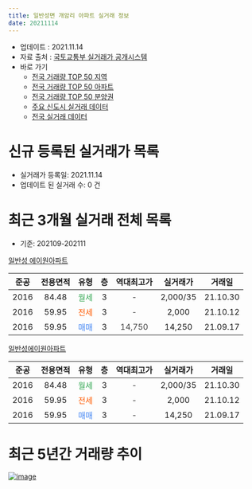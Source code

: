 ```yaml
---
title: 일반성면 개암리 아파트 실거래 정보
date: 20211114
---
```


* 업데이트 : 2021.11.14
* 자료 출처 : [국토교통부 실거래가 공개시스템](http://rt.molit.go.kr)
* 바로 가기
    * [전국 거래량 TOP 50 지역](https://apt-info.github.io/apt-trade-info/tr)
    * [전국 거래량 TOP 50 아파트](https://apt-info.github.io/apt-trade-info/ta)
    * [전국 거래량 TOP 50 분양권](https://apt-info.github.io/apt-trade-info/tb)
    * [주요 신도시 실거래 데이터](https://apt-info.github.io/apt-trade-info/newtown)
    * [전국 실거래 데이터](https://apt-info.github.io/apt-trade-info/all)



<script async src="https://pagead2.googlesyndication.com/pagead/js/adsbygoogle.js"></script>
<!-- 기본광고 -->
<ins class="adsbygoogle"
     style="display:block"
     data-ad-client="ca-pub-1142216861245946"
     data-ad-slot="4805727019"
     data-ad-format="auto"
     data-full-width-responsive="true"></ins>
<script>
     (adsbygoogle = window.adsbygoogle || []).push({});
</script>


# 신규 등록된 실거래가 목록

* 실거래가 등록일: 2021.11.14
* 업데이트 된 실거래 수: 0 건




<script async src="https://pagead2.googlesyndication.com/pagead/js/adsbygoogle.js"></script>
<!-- 기본광고 -->
<ins class="adsbygoogle"
     style="display:block"
     data-ad-client="ca-pub-1142216861245946"
     data-ad-slot="4805727019"
     data-ad-format="auto"
     data-full-width-responsive="true"></ins>
<script>
     (adsbygoogle = window.adsbygoogle || []).push({});
</script>


# 최근 3개월 실거래 전체 목록
* 기준: 202109-202111


[일반성 에이원아파트](https://search.naver.com/search.naver?query=%EC%9D%BC%EB%B0%98%EC%84%B1+%EC%97%90%EC%9D%B4%EC%9B%90%EC%95%84%ED%8C%8C%ED%8A%B8)

|준공|전용면적|유형|층|역대최고가|실거래가|거래일|
|:---:|:---:|:---:|:---:|:---:|:---:|:---:|
|2016|84.48|<span style="color:#34A853">월세</span>|3|<span style="color:#444444">-</span>|2,000/35|21.10.30|
|2016|59.95|<span style="color:#FF5A00">전세</span>|3|<span style="color:#444444">-</span>|2,000|21.10.12|
|2016|59.95|<span style="color:#4285F3">매매</span>|3|<span style="color:#444444">14,750</span>|14,250|21.09.17|

[일반성에이원아파트](https://search.naver.com/search.naver?query=%EC%9D%BC%EB%B0%98%EC%84%B1%EC%97%90%EC%9D%B4%EC%9B%90%EC%95%84%ED%8C%8C%ED%8A%B8)

|준공|전용면적|유형|층|역대최고가|실거래가|거래일|
|:---:|:---:|:---:|:---:|:---:|:---:|:---:|
|2016|84.48|<span style="color:#34A853">월세</span>|3|<span style="color:#444444">-</span>|2,000/35|21.10.30|
|2016|59.95|<span style="color:#FF5A00">전세</span>|3|<span style="color:#444444">-</span>|2,000|21.10.12|
|2016|59.95|<span style="color:#4285F3">매매</span>|3|<span style="color:#444444">-</span>|14,250|21.09.17|



<script async src="https://pagead2.googlesyndication.com/pagead/js/adsbygoogle.js"></script>
<!-- 기본광고 -->
<ins class="adsbygoogle"
     style="display:block"
     data-ad-client="ca-pub-1142216861245946"
     data-ad-slot="4805727019"
     data-ad-format="auto"
     data-full-width-responsive="true"></ins>
<script>
     (adsbygoogle = window.adsbygoogle || []).push({});
</script>


# 최근 5년간 거래량 추이


<div style="width:100%;">
    <canvas id="deal_progress" height="200"></canvas>
</div>

<script>
new Chart(document.getElementById("deal_progress"), {
    type: 'line',
    data: {
        labels: ['16.07','16.08','16.10','16.11','16.12','17.01','17.02','17.03','17.04','17.05','17.06','17.08','17.09','17.11','17.12','18.04','18.05','18.06','18.08','19.02','19.03','19.06','19.09','19.10','20.01','20.03','20.06','20.07','20.08','20.09','20.12','21.01','21.02','21.03','21.07','21.09','21.10'],
        datasets: [{
            label: '매매/분양권',
            data: [19,1,1,6,2,8,0,5,2,3,1,1,1,0,1,0,2,0,1,3,0,0,0,0,0,0,0,0,0,1,1,0,0,4,0,2,0],
            borderColor: "rgba(66, 133, 243, 1)",
            backgroundColor: "rgba(66, 133, 243, 0.05)",
            borderWidth: 1,
            pointRadius: 0,
            fill: false,
            lineTension: 0
        },{
            label: '전/월세',
            data: [0,0,0,0,0,0,1,0,1,0,1,0,1,2,2,1,0,1,0,1,1,3,1,1,1,1,1,1,2,0,0,1,2,0,1,0,4],
            borderColor: "rgba(255, 90, 0, 1)",
            backgroundColor: "rgba(255, 90, 0, 0.05)",
            borderWidth: 1,
            pointRadius: 0,
            fill: false,
            lineTension: 0
        },{
            label: '합계',
            data: [19,1,1,6,2,8,1,5,3,3,2,1,2,2,3,1,2,1,1,4,1,3,1,1,1,1,1,1,2,1,1,1,2,4,1,2,4],
            borderColor: "rgba(0, 0, 0, 1)",
            backgroundColor: "rgba(0, 0, 0, 0.03)",
            borderWidth: 0.1,
            pointRadius: 0,
            fill: true,
            lineTension: 0
        }
        ]
    },
    options: {
        responsive: true,
        title: {
            display: false
        },
        tooltips: {
            mode: 'index',
            intersect: false
        },
        hover: {
            mode: 'nearest',
            intersect: true
        },
        scales: {
            xAxes: [{
                display: true,
                scaleLabel: {
                    display: true,
                    labelString: '년/월'
                }
            }],
            yAxes: [{
                display: true,
                ticks: {
                    suggestedMin: 0,
                },
                scaleLabel: {
                    display: true,
                    labelString: '실거래 수'
                }
            }]
        }
    }
});

</script>


[![image](https://apt-info.github.io/images/2020-01-03-apt-trade-info/1024x500.png)](https://play.google.com/store/apps/details?id=com.aptinfo.apttradeinfo)

